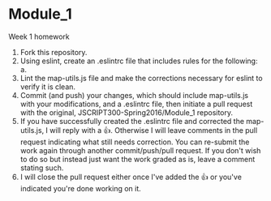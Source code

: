 # Module_1
Week 1 homework

1. Fork this repository.
2. Using eslint, create an .eslintrc file that includes rules for the following:
  a. 
3. Lint the map-utils.js file and make the corrections necessary for eslint to verify it is clean.
4. Commit (and push) your changes, which should include map-utils.js with your modifications, and a .eslintrc file, then initiate a pull request with the original, JSCRIPT300-Spring2016/Module_1 repository.
5. If you have successfully created the .eslintrc file and corrected the map-utils.js, I will reply with a :+1:. Otherwise I will leave comments in the pull request indicating what still needs correction. You can re-submit the work again through another commit/push/pull request. If you don't wish to do so but instead just want the work graded as is, leave a comment stating such.
6. I will close the pull request either once I've added the :+1: or you've indicated you're done working on it.
